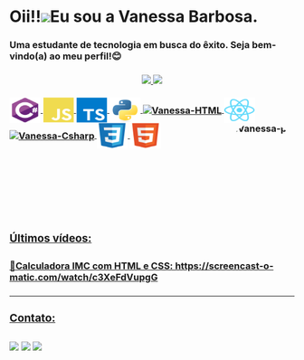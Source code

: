 <h1 align="left">Oii!!<img src="https://raw.githubusercontent.com/kaueMarques/kaueMarques/master/hi.gif" height="30px">Eu sou a Vanessa Barbosa.</h1>
<h3>Uma estudante de tecnologia em busca do êxito. Seja bem-vindo(a) ao meu perfil!😊<h3/>


<div align="center">
  <a href="https://github.com/devbarbosaa">
  <img height="130em" src="https://github-readme-stats.vercel.app/api?username=devbarbosaa&show_icons=true&theme=highcontrast&include_all_commits=true&count_private=true"/>
  <img height="130em" src="https://github-readme-stats.vercel.app/api/top-langs/?username=devbarbosaa&layout=compact&langs_count=7&theme=highcontrast"/>
</div>

<div style="display: inline_block"><br>
  <img align="center" alt="Vanessa-Csharp" height="45" width="55" src="https://raw.githubusercontent.com/devicons/devicon/master/icons/csharp/csharp-original.svg">
  <img align="center" alt="Vanessa-Js" height="45" width="55" src="https://raw.githubusercontent.com/devicons/devicon/master/icons/javascript/javascript-plain.svg">
 <img align="center" alt="Vanessa-Typescript" height="45" width="55" src="https://raw.githubusercontent.com/devicons/devicon/master/icons/typescript/typescript-original.svg">
  <img align="center" alt="Vanessa-Python" height="45" width="55" src="https://raw.githubusercontent.com/devicons/devicon/master/icons/python/python-original.svg">
  <img align="center" alt="Vanessa-HTML" height="45" width="55" src="https://cdn.jsdelivr.net/gh/devicons/devicon/icons/dotnetcore/dotnetcore-original.svg">
  <img align="center" alt="Vanessa-React" height="45" width="55" src="https://raw.githubusercontent.com/devicons/devicon/master/icons/react/react-original.svg">
  <img align="center" alt="Vanessa-Csharp" height="45" width="55" src="https://cdn.jsdelivr.net/gh/devicons/devicon/icons/angularjs/angularjs-original.svg">
  <img align="center" alt="Vanessa-CSS" height="45" width="55" src="https://raw.githubusercontent.com/devicons/devicon/master/icons/css3/css3-original.svg">
  <img align="center" alt="Vanessa-HTML" height="45" width="55" src="https://raw.githubusercontent.com/devicons/devicon/master/icons/html5/html5-original.svg">
  
  <img align="right" alt="Vanessa-pic" height="150" style="border-radius:50px;" src="https://picrew.me/shareImg/org/202210/338224_628GhSar.png">
</div>
  <br><br/>
  <br><br/>
  <br><br/>
  
  <h3>Últimos vídeos:<h3/>
    <h4>🔸Calculadora IMC com HTML e CSS:  https://screencast-o-matic.com/watch/c3XeFdVupgG<h4/>
    
  <hr/>
  <h3>Contato:<h3/>
 <div>
  <a href = "mailto:dev_vanessabarbosa@outlook.com"><img src="https://img.shields.io/badge/Microsoft_Outlook-0078D4?style=for-the-badge&logo=microsoft-outlook&logoColor=white)](https://outlook.live.com/mail/0/)](https://outlook.live.com/mail/0/"></a>
<a href="https://instagram.com/dev_barbosaa" target="_blank"><img src="https://img.shields.io/badge/Instagram-E4405F?style=for-the-badge&logo=instagram&logoColor=white" target="_blank"></a>
<a href="https://discord.com/channels/1030669108599078934/1030669109161107478R" target="_blank"><img src="https://img.shields.io/badge/Discord-7289DA?style=for-the-badge&logo=discord&logoColor=white" target="_blank"></a> 
</div>
 



